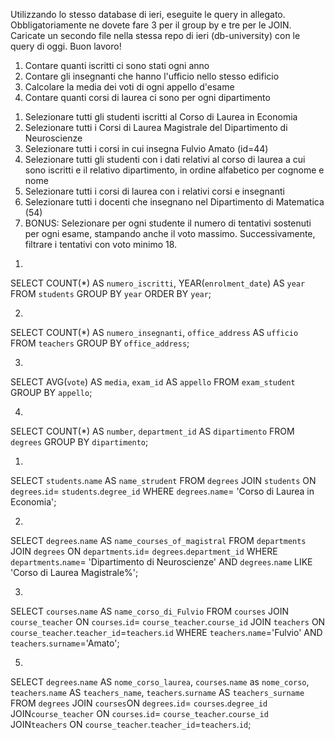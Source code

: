 Utilizzando lo stesso database di ieri, eseguite le query in allegato. Obbligatoriamente ne dovete fare 3 per il group by e tre per le JOIN.
Caricate un secondo file nella stessa repo di ieri (db-university) con le query di oggi.
Buon lavoro!

<!-- group by -->
1. Contare quanti iscritti ci sono stati ogni anno
2. Contare gli insegnanti che hanno l'ufficio nello stesso edificio
3. Calcolare la media dei voti di ogni appello d'esame
4. Contare quanti corsi di laurea ci sono per ogni dipartimento

<!-- join -->
1. Selezionare tutti gli studenti iscritti al Corso di Laurea in Economia
2. Selezionare tutti i Corsi di Laurea Magistrale del Dipartimento di
Neuroscienze
3. Selezionare tutti i corsi in cui insegna Fulvio Amato (id=44)
4. Selezionare tutti gli studenti con i dati relativi al corso di laurea a cui
sono iscritti e il relativo dipartimento, in ordine alfabetico per cognome e
nome
5. Selezionare tutti i corsi di laurea con i relativi corsi e insegnanti
6. Selezionare tutti i docenti che insegnano nel Dipartimento di
Matematica (54)
7. BONUS: Selezionare per ogni studente il numero di tentativi sostenuti
per ogni esame, stampando anche il voto massimo. Successivamente,
filtrare i tentativi con voto minimo 18.

<!-- group by -->
1.
SELECT COUNT(*) AS `numero_iscritti`, YEAR(`enrolment_date`) AS `year`
FROM `students`
GROUP BY `year`
ORDER BY `year`;

2.
SELECT COUNT(*) AS `numero_insegnanti`, `office_address` AS `ufficio`
FROM `teachers`
GROUP BY `office_address`;

3.
SELECT AVG(`vote`) AS `media`, `exam_id` AS `appello`
FROM `exam_student`
GROUP BY `appello`;

4.
SELECT COUNT(*) AS `number`, `department_id` AS `dipartimento`
FROM `degrees`
GROUP BY `dipartimento`;

<!-- join -->

1.
SELECT `students`.`name` AS `name_strudent`
FROM `degrees`
JOIN `students`
ON `degrees`.`id`= `students`.`degree_id`
WHERE `degrees`.`name`= 'Corso di Laurea in Economia';

2.
SELECT `degrees`.`name` AS `name_courses_of_magistral`
FROM `departments`
JOIN `degrees`
ON `departments`.`id`= `degrees`.`department_id`
WHERE `departments`.`name`= 'Dipartimento di Neuroscienze'
AND `degrees`.`name` LIKE 'Corso di Laurea Magistrale%';

3.
SELECT `courses`.`name` AS `name_corso_di_Fulvio`
FROM `courses`
JOIN `course_teacher`
ON `courses`.`id`= `course_teacher`.`course_id`
JOIN `teachers`
ON `course_teacher`.`teacher_id`=`teachers`.`id`
WHERE `teachers`.`name`='Fulvio'
AND `teachers`.`surname`='Amato';

5.
SELECT `degrees`.`name` AS `nome_corso_laurea`, `courses`.`name` as `nome_corso`, `teachers`.`name` AS `teachers_name`, `teachers`.`surname` AS `teachers_surname`
FROM `degrees`
JOIN `courses`ON `degrees`.`id`= `courses`.`degree_id`
JOIN`course_teacher` ON `courses`.`id`= `course_teacher`.`course_id`
JOIN`teachers` ON `course_teacher`.`teacher_id`=`teachers`.`id`;

